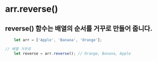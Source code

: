 # arr.reverse()

## reverse() 함수는 배열의 순서를 거꾸로 만들어 줍니다.

```js  
    let arr = ['Apple', 'Banana', 'Orange']; 

// 배열 거꾸로
    let reverse = arr.reverse(); // Orange, Banana, Apple
```
